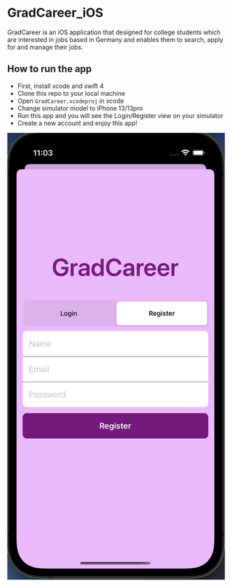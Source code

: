 # GradCareer_iOS
GradCareer is an iOS application that designed for college students which are interested in jobs based in Germany and enables them to search, apply for and manage their jobs.

## How to run the app
- First, install xcode and swift 4
- Clone this repo to your local machine
- Open `GradCareer.xcodeproj` in xcode 
- Change simulator model to iPhone 13/13pro
- Run this app and you will see the Login/Register view on your simulator
- Create a new account and enjoy this app!

![image](/login.png)
